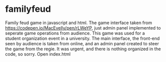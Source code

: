 # familyfeud
Family feud game in javascript and html. The game interface taken from 
https://codepen.io/MacEvelly/pen/rLWeYP, 
just admin panel implemented to seperate game operations from audience.
This game was used for a student organization event in a university. The main interface, the front-end seen by audience is taken from online, and an admin panel created to steer the game from the regie. It was urgent, and there is nothing organized in the code, so sorry.
Open index.html
